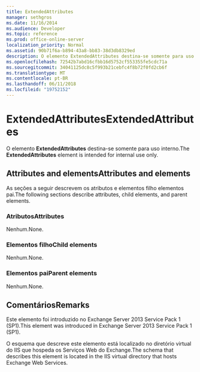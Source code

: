 ```yaml
---
title: ExtendedAttributes
manager: sethgros
ms.date: 11/16/2014
ms.audience: Developer
ms.topic: reference
ms.prod: office-online-server
localization_priority: Normal
ms.assetid: 90b71f6a-b894-43a8-bb83-38d3db8329ed
description: O elemento ExtendedAttributes destina-se somente para uso interno.
ms.openlocfilehash: 72542b7abd16cfbb16d5752cf553355fe5cdc71a
ms.sourcegitcommit: 34041125dc8c5f993b21cebfc4f8b72f0fd2cb6f
ms.translationtype: MT
ms.contentlocale: pt-BR
ms.lasthandoff: 06/11/2018
ms.locfileid: "19752152"
---
```

# <a name="extendedattributes"></a><span data-ttu-id="ddeb6-103">ExtendedAttributes</span><span class="sxs-lookup"><span data-stu-id="ddeb6-103">ExtendedAttributes</span></span>

<span data-ttu-id="ddeb6-104">O elemento **ExtendedAttributes** destina-se somente para uso interno.</span><span class="sxs-lookup"><span data-stu-id="ddeb6-104">The **ExtendedAttributes** element is intended for internal use only.</span></span> 

## <a name="attributes-and-elements"></a><span data-ttu-id="ddeb6-105">Attributes and elements</span><span class="sxs-lookup"><span data-stu-id="ddeb6-105">Attributes and elements</span></span>

<span data-ttu-id="ddeb6-106">As seções a seguir descrevem os atributos e elementos filho elementos pai.</span><span class="sxs-lookup"><span data-stu-id="ddeb6-106">The following sections describe attributes, child elements, and parent elements.</span></span>
  
### <a name="attributes"></a><span data-ttu-id="ddeb6-107">Atributos</span><span class="sxs-lookup"><span data-stu-id="ddeb6-107">Attributes</span></span>

<span data-ttu-id="ddeb6-108">Nenhum.</span><span class="sxs-lookup"><span data-stu-id="ddeb6-108">None.</span></span>
  
### <a name="child-elements"></a><span data-ttu-id="ddeb6-109">Elementos filho</span><span class="sxs-lookup"><span data-stu-id="ddeb6-109">Child elements</span></span>

<span data-ttu-id="ddeb6-110">Nenhum.</span><span class="sxs-lookup"><span data-stu-id="ddeb6-110">None.</span></span>
  
### <a name="parent-elements"></a><span data-ttu-id="ddeb6-111">Elementos pai</span><span class="sxs-lookup"><span data-stu-id="ddeb6-111">Parent elements</span></span>

<span data-ttu-id="ddeb6-112">Nenhum.</span><span class="sxs-lookup"><span data-stu-id="ddeb6-112">None.</span></span>
  
## <a name="remarks"></a><span data-ttu-id="ddeb6-113">Comentários</span><span class="sxs-lookup"><span data-stu-id="ddeb6-113">Remarks</span></span>

<span data-ttu-id="ddeb6-114">Este elemento foi introduzido no Exchange Server 2013 Service Pack 1 (SP1).</span><span class="sxs-lookup"><span data-stu-id="ddeb6-114">This element was introduced in Exchange Server 2013 Service Pack 1 (SP1).</span></span>
  
<span data-ttu-id="ddeb6-115">O esquema que descreve este elemento está localizado no diretório virtual do IIS que hospeda os Serviços Web do Exchange.</span><span class="sxs-lookup"><span data-stu-id="ddeb6-115">The schema that describes this element is located in the IIS virtual directory that hosts Exchange Web Services.</span></span>
  

